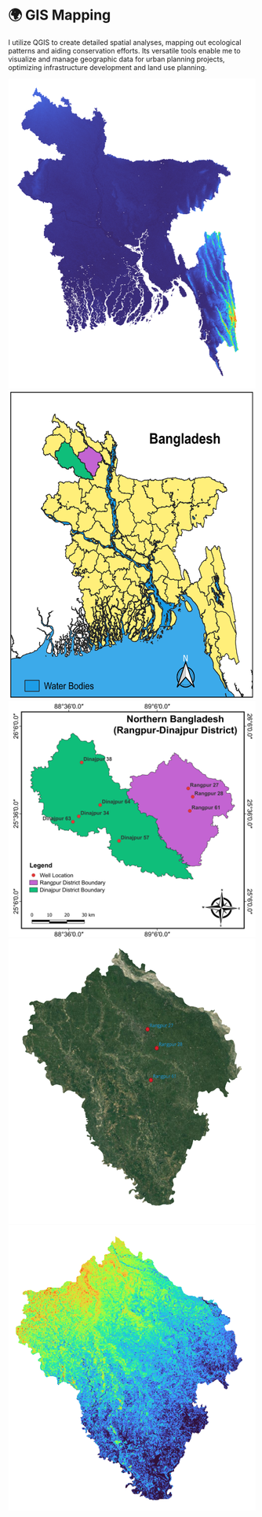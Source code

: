 # 🌍 GIS Mapping
I utilize QGIS to create detailed spatial analyses, mapping out ecological patterns and aiding conservation efforts. Its versatile tools enable me to visualize and manage geographic data for urban planning projects, optimizing infrastructure development and land use planning.


<p float="left">  
<img src="https://github.com/Abdullah-TU/GIS-Mapping/blob/main/Bangladesh_raster.png" width="600" height="630">
 <img src="https://github.com/Abdullah-TU/GIS-Mapping/blob/main/Bangladesh.png" width="600" height="630">
<img src="https://github.com/Abdullah-TU/GIS-Mapping/blob/main/Study_Area_Map(Rangpur-Dinajpur).png" width="600" height="480">
<img src="https://github.com/Abdullah-TU/GIS-Mapping/blob/main/Rangpur_Ruster_image.png" width="520" height="580">
<img src="https://github.com/Abdullah-TU/GIS-Mapping/blob/main/Rangpur_raster_final_image.png" width="520" height="580">
</p>
